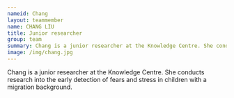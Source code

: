 ```yaml
---
nameid: Chang
layout: teammember
name: CHANG LIU
title: Junior researcher
group: team
summary: Chang is a junior researcher at the Knowledge Centre. She conducts research into the early detection of fears and stress in children with a migration background.
image: /img/chang.jpg
---
```

Chang is a junior researcher at the Knowledge Centre. She conducts research into the early detection of fears and stress in children with a migration background.
